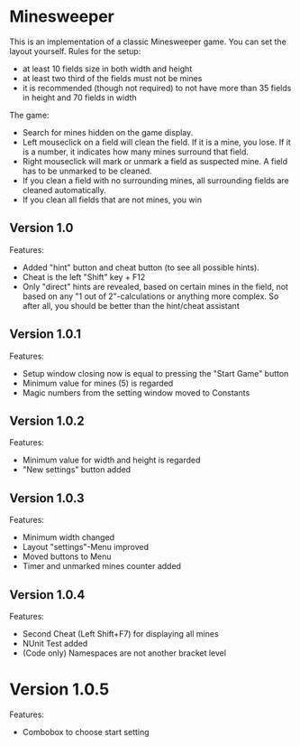 # Minesweeper

This is an implementation of a classic Minesweeper game.
You can set the layout yourself.
Rules for the setup:
- at least 10 fields size in both width and height
- at least two third of the fields must not be mines
- it is recommended (though not required) to not have more than 35 fields in height and 70 fields in width

The game:
- Search for mines hidden on the game display.
- Left mouseclick on a field will clean the field. If it is a mine, you lose. If it is a number, it indicates how many mines surround that field.
- Right mouseclick will mark or unmark a field as suspected mine. A field has to be unmarked to be cleaned.
- If you clean a field with no surrounding mines, all surrounding fields are cleaned automatically.
- If you clean all fields that are not mines, you win

## Version 1.0
Features:
- Added "hint" button and cheat button (to see all possible hints).
- Cheat is the left "Shift" key + F12
- Only "direct" hints are revealed, based on certain mines in the field, not based on any "1 out of 2"-calculations or anything more complex. So after all, you should be better than the hint/cheat assistant

## Version 1.0.1
Features:
- Setup window closing now is equal to pressing the "Start Game" button
- Minimum value for mines (5) is regarded
- Magic numbers from the setting window moved to Constants

## Version 1.0.2
Features:
- Minimum value for width and height is regarded
- "New settings" button added

## Version 1.0.3
Features:
- Minimum width changed
- Layout "settings"-Menu improved
- Moved buttons to Menu
- Timer and unmarked mines counter added

## Version 1.0.4
Features:
- Second Cheat (Left Shift+F7) for displaying all mines
- NUnit Test added
- (Code only) Namespaces are not another bracket level

# Version 1.0.5
Features:
- Combobox to choose start setting